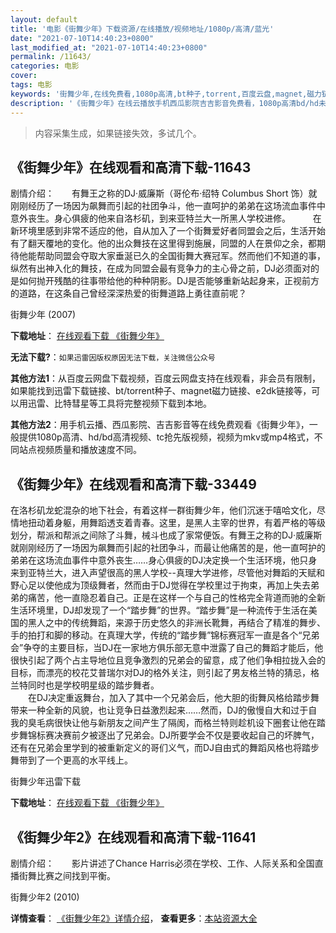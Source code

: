 ```yaml
---
layout: default
title: '电影《街舞少年》下载资源/在线播放/视频地址/1080p/高清/蓝光'
date: "2021-07-10T14:40:23+0800"
last_modified_at: "2021-07-10T14:40:23+0800"
permalink: /11643/
categories: 电影
cover:
tags: 电影
keywords: '街舞少年,在线免费看,1080p高清,bt种子,torrent,百度云盘,magnet,磁力链,迅雷下载资源'
description: '《街舞少年》在线云播放手机西瓜影院吉吉影音免费看，1080p高清bd/hd未删减完整版和tc抢先枪版，mkv/mp4格式，附带bt/torrent种子、magnet/磁力链、百度云盘、网盘资源迅雷下载链接'
---
```


>内容采集生成，如果链接失效，多试几个。


## 《街舞少年》在线观看和高清下载-11643

剧情介绍：　　有舞王之称的DJ·威廉斯（哥伦布·绍特 Columbus Short 饰）就刚刚经历了一场因为飙舞而引起的社团争斗，他一直呵护的弟弟在这场流血事件中意外丧生。身心俱疲的他来自洛杉矶，到来亚特兰大一所黑人学校进修。  　　在新环境里感到非常不适应的他，自从加入了一个街舞爱好者同盟会之后，生活开始有了翻天覆地的变化。他的出众舞技在这里得到施展，同盟的人在景仰之余，都期待他能帮助同盟会夺取大家垂涎已久的全国街舞大赛冠军。然而他们不知道的事，纵然有出神入化的舞技，在成为同盟会最有竞争力的主心骨之前，DJ必须面对的是如何抛开残酷的往事带给他的种种阴影。DJ是否能够重新站起身来，正视前方的道路，在这条自己曾经深深热爱的街舞道路上勇往直前呢？


街舞少年 (2007)

**下载地址**： [在线观看下载 《街舞少年》](https://www.btbtdy.me/btdy/dy7571.html) 


**无法下载?**：`如果迅雷因版权原因无法下载，关注微信公众号 `

**其他方法1**：从百度云网盘下载视频，百度云网盘支持在线观看，非会员有限制，如果能找到迅雷下载链接、bt/torrent种子、magnet磁力链接、e2dk链接等，可以用迅雷、比特彗星等工具将完整视频下载到本地。

**其他方法2**：用手机云播、西瓜影院、吉吉影音等在线免费观看《街舞少年》，一般提供1080p高清、hd/bd高清视频、tc抢先版视频，视频为mkv或mp4格式，不同站点视频质量和播放速度不同。


## 《街舞少年》在线观看和高清下载-33449

在洛杉矶龙蛇混杂的地下社会，有着这样一群街舞少年，他们沉迷于嘻哈文化，尽情地扭动着身躯，用舞蹈透支着青春。这里，是黑人主宰的世界，有着严格的等级划分，帮派和帮派之间除了斗舞，械斗也成了家常便饭。有舞王之称的DJ·威廉斯就刚刚经历了一场因为飙舞而引起的社团争斗，而最让他痛苦的是，他一直呵护的弟弟在这场流血事件中意外丧生&hellip;…身心俱疲的DJ决定换一个生活环境，他只身来到亚特兰大，进入声望很高的黑人学校--真理大学进修，尽管他对舞蹈的天赋和野心足以使他成为顶级舞者，然而由于DJ觉得在学校里过于拘束，再加上失去弟弟的痛苦，他一直隐忍着自己。正是在这样一个与自己的性格完全背道而驰的全新生活环境里，DJ却发现了一个&ldquo;踏步舞&rdquo;的世界。&ldquo;踏步舞&rdquo;是一种流传于生活在美国的黑人之中的传统舞蹈，来源于历史悠久的非洲长靴舞，再结合了精准的舞步、手的拍打和脚的移动。在真理大学，传统的“踏步舞&rdquo;锦标赛冠军一直是各个“兄弟会&rdquo;争夺的主要目标，当DJ在一家地方俱乐部无意中泄露了自己的舞蹈才能后，他很快引起了两个占主导地位且竞争激烈的兄弟会的留意，成了他们争相拉拢入会的目标，而漂亮的校花艾普瑞尔对DJ的格外关注，则引起了男友格兰特的猜忌，格兰特同时也是学校明星级的踏步舞者。<br />　　在DJ决定重返舞台，加入了其中一个兄弟会后，他大胆的街舞风格给踏步舞带来一种全新的风貌，也让竞争日益激烈起来&hellip;…然而，DJ的傲慢自大和过于自我的臭毛病很快让他与新朋友之间产生了隔阂，而格兰特则趁机设下圈套让他在踏步舞锦标赛决赛前夕被逐出了兄弟会。DJ所要学会不仅是要收起自己的坏脾气，还有在兄弟会里学到的被重新定义的哥们义气，而DJ自由式的舞蹈风格也将踏步舞带到了一个更高的水平线上。


街舞少年迅雷下载

**下载地址**： [在线观看下载 《街舞少年》](https://www.993dy.com//vod-detail-id-15339.html) 


## 《街舞少年2》在线观看和高清下载-11641

剧情介绍：　　影片讲述了Chance Harris必须在学校、工作、人际关系和全国直播街舞比赛之间找到平衡。


街舞少年2 (2010)

**详情查看**： [《街舞少年2》详情介绍](/movie/11641/)， **查看更多**：[本站资源大全](/movie/t/all/)

